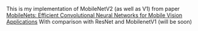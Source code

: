 This is my implementation of MobileNetV2 (as well as V1) from paper 
[MobileNets: Efficient Convolutional Neural Networks for Mobile Vision Applications](https://arxiv.org/abs/1704.04861)
With comparison with ResNet and MobilenetV1 (will be soon)
